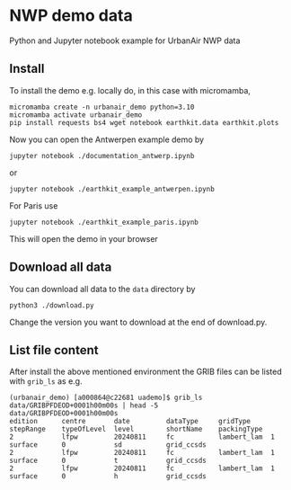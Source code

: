 # NWP demo data
Python and Jupyter notebook example for UrbanAir NWP data

## Install

To install the demo e.g. locally do, in this case with micromamba,

```
micromamba create -n urbanair_demo python=3.10 
micromamba activate urbanair_demo
pip install requests bs4 wget notebook earthkit.data earthkit.plots
```
Now you can open the Antwerpen example demo by
```
jupyter notebook ./documentation_antwerp.ipynb
```
or
```
jupyter notebook ./earthkit_example_antwerpen.ipynb
```
For Paris use
```
jupyter notebook ./earthkit_example_paris.ipynb
```

This will open the demo in your browser

## Download all data
You can download all data to the `data` directory by
```
python3 ./download.py
```
Change the version you want to download at the end of download.py.

## List file content
After install the above mentioned environment the GRIB files can be listed with `grib_ls` as e.g.

```
(urbanair_demo) [a000864@c22681 uademo]$ grib_ls data/GRIBPFDEOD+0001h00m00s | head -5
data/GRIBPFDEOD+0001h00m00s
edition      centre       date         dataType     gridType     stepRange    typeOfLevel  level        shortName    packingType  
2            lfpw         20240811     fc           lambert_lam  1            surface      0            sd           grid_ccsds  
2            lfpw         20240811     fc           lambert_lam  1            surface      0            t            grid_ccsds  
2            lfpw         20240811     fc           lambert_lam  1            surface      0            h            grid_ccsds  
```

